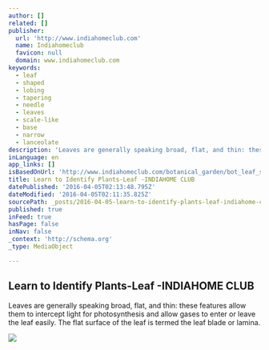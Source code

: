 ```yaml
---
author: []
related: []
publisher:
  url: 'http://www.indiahomeclub.com'
  name: Indiahomeclub
  favicon: null
  domain: www.indiahomeclub.com
keywords:
  - leaf
  - shaped
  - lobing
  - tapering
  - needle
  - leaves
  - scale-like
  - base
  - narrow
  - lanceolate
description: 'Leaves are generally speaking broad, flat, and thin: these features allow them to intercept light for photosynthesis and allow gases to enter or leave the leaf easily. The flat surface of the leaf is termed the leaf blade or lamina.'
inLanguage: en
app_links: []
isBasedOnUrl: 'http://www.indiahomeclub.com/botanical_garden/bot_leaf_shapes.php'
title: Learn to Identify Plants-Leaf -INDIAHOME CLUB
datePublished: '2016-04-05T02:13:48.795Z'
dateModified: '2016-04-05T02:11:35.825Z'
sourcePath: _posts/2016-04-05-learn-to-identify-plants-leaf-indiahome-club.md
published: true
inFeed: true
hasPage: false
inNav: false
_context: 'http://schema.org'
_type: MediaObject

---
```

<article style=""><h1>Learn to Identify Plants-Leaf -INDIAHOME CLUB</h1><p>Leaves are generally speaking broad, flat, and thin: these features allow them to intercept light for photosynthesis and allow gases to enter or leave the leaf easily. The flat surface of the leaf is termed the leaf blade or lamina.</p><img src="http://www.indiahomeclub.com/images/images_bot/leaf/leaf_shape.gif" /></article>